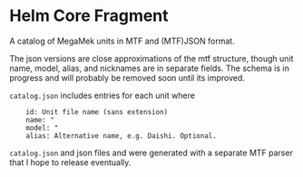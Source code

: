 # Helm Core Fragment

A catalog of MegaMek units in MTF and (MTF)JSON format.

The json versions are close approximations of the mtf structure, though unit name, model, alias, and nicknames are in separate fields. The schema is in progress and will probably be removed soon until its improved. 

`catalog.json` includes entries for each unit where
```
	id: Unit file name (sans extension)
	name: "
	model: "
	alias: Alternative name, e.g. Daishi. Optional.
```

`catalog.json` and json files and  were generated with a separate MTF parser that I hope to release eventually. 
